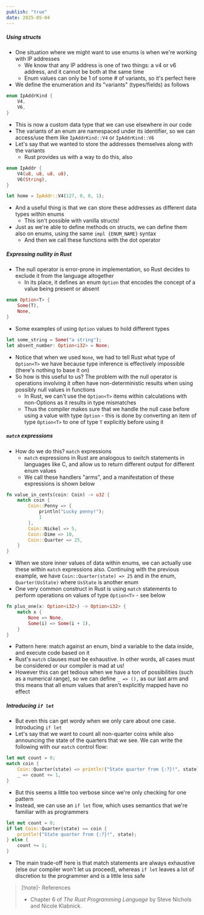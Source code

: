 ```yaml
---
publish: "true"
date: 2025-05-04
---
```

##### Using structs
- One situation where we might want to use enums is when we're working with IP addresses
	- We know that any IP address is one of two things: a v4 or v6 address, and it cannot be both at the same time
	- Enum values can only be 1 of some # of variants, so it's perfect here
- We define the enumeration and its "variants" (types/fields) as follows
```rust
enum IpAddrKind {
	V4,
	V6,
}
```
- This is now a custom data type that we can use elsewhere in our code
- The variants of an enum are namespaced under its identifier, so we can access/use them like `IpAddrKind::V4` or `IpAddrKind::V6`
- Let's say that we wanted to store the addresses themselves along with the variants
	- Rust provides us with a way to do this, also
```rust
enum IpAddr {
	V4(u8, u8, u8, u8),
	V6(String),
}

let home = IpAddr::V4(127, 0, 0, 1);
```
- And a useful thing is that we can store these addresses as different data types within enums
	- This isn't possible with vanilla structs!
- Just as we're able to define methods on structs, we can define them also on enums, using the same `impl {ENUM_NAME}` syntax
	- And then we call these functions with the dot operator
##### Expressing nullity in Rust
- The null operator is error-prone in implementation, so Rust decides to exclude it from the language altogether
	- In its place, it defines an enum `Option` that encodes the concept of a value being present or absent
```rust
enum Option<T> {
	Some(T),
	None,
}
```
- Some examples of using `Option` values to hold different types
```rust
let some_string = Some("a string");
let absent_number: Option<i32> = None;
```
- Notice that when we used `None`, we had to tell Rust what type of `Option<T>` we have because type inference is effectively impossible (there's nothing to base it on)
- So how is this useful to us? The problem with the null operator is operations involving it often have non-deterministic results when using possibly null values in functions
	- In Rust, we can't use the `Option<T>` items within calculations with non-Options as it results in type mismatches
	- Thus the compiler makes sure that we handle the null case before using a value with type `Option` - this is done by converting an item of type `Option<T>` to one of type `T` explicitly before using it
##### `match` expressions
- How do we do this? `match` expressions
	- `match` expressions in Rust are analogous to switch statements in languages like C, and allow us to return different output for different enum values
	- We call these handlers "arms", and a manifestation of these expressions is shown below
```rust
fn value_in_cents(coin: Coin) -> u32 {
	match coin {
		Coin::Penny => {
			println("Lucky penny!");
			1
		},
		Coin::Nickel => 5,
		Coin::Dime => 10,
		Coin::Quarter => 25,
	}
}
```
- When we store inner values of data within enums, we can actually use these within `match` expressions also. Continuing with the previous example, we have `Coin::Quarter(state) => 25` and in the enum, `Quarter(UsState)` where `UsState` is another enum
- One very common construct in Rust is using `match` statements to perform operations on values of type `Option<T>` - see below
```rust
fn plus_one(x: Option<i32>) -> Option<i32> {
	match x {
		None => None,
		Some(i) => Some(i + 1),
	}
}
```
- Pattern here: match against an enum, bind a variable to the data inside, and execute code based on it
- Rust's `match` clauses must be exhaustive. In other words, all cases must be considered or our compiler is mad at us!
- However this can get tedious when we have a ton of possibilities (such as a numerical range), so we can define `_ => (),` as our last arm and this means that all enum values that aren't explicitly mapped have no effect
##### Introducing `if let`
- But even this can get wordy when we only care about one case. Introducing `if let`
- Let's say that we want to count all non-quarter coins while also announcing the state of the quarters that we see. We can write the following with our `match` control flow:
```rust
let mut count = 0;
match coin {
	Coin::Quarter(state) => println!("State quarter from {:?}!", state),
	_ => count += 1,
}
```
- But this seems a little too verbose since we're only checking for one pattern
- Instead, we can use an `if let` flow, which uses semantics that we're familiar with as programmers
```rust
let mut count = 0;
if let Coin::Quarter(state) == coin {
	println!("State quarter from {:?}!", state);
} else {
	count += 1;
}
```
- The main trade-off here is that match statements are always exhaustive (else our compiler won't let us proceed), whereas `if let` leaves a lot of discretion to the programmer and is a little less safe
> [!note]- References
> - Chapter 6 of *The Rust Programming Language* by Steve Nichols and Nicole Klabnick.